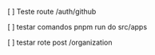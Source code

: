 [ ] Teste route /auth/github

[ ] testar comandos pnpm run do src/apps

[ ] testar rote post /organization